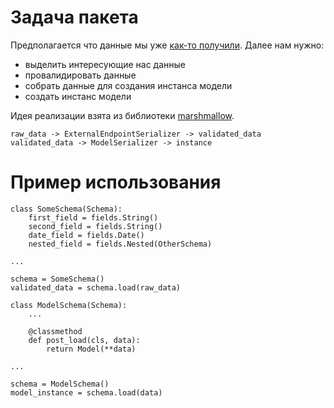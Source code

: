 # Задача пакета
Предполагается что данные мы уже [как-то получили](https://github.com/sdlm/simplest_grabber.git). Далее нам нужно:
- выделить интересующие нас данные
- провалидировать данные
- собрать данные для создания инстанса модели
- создать инстанс модели

Идея реализации взята из библиотеки [marshmallow](https://marshmallow.readthedocs.io/en/latest/).

```
raw_data -> ExternalEndpointSerializer -> validated_data
validated_data -> ModelSerializer -> instance
```

# Пример использования
```
class SomeSchema(Schema):
    first_field = fields.String()
    second_field = fields.String()
    date_field = fields.Date()
    nested_field = fields.Nested(OtherSchema)

...

schema = SomeSchema()
validated_data = schema.load(raw_data)
```

```
class ModelSchema(Schema):
    ...

    @classmethod
    def post_load(cls, data):
        return Model(**data)

...

schema = ModelSchema()
model_instance = schema.load(data)
```